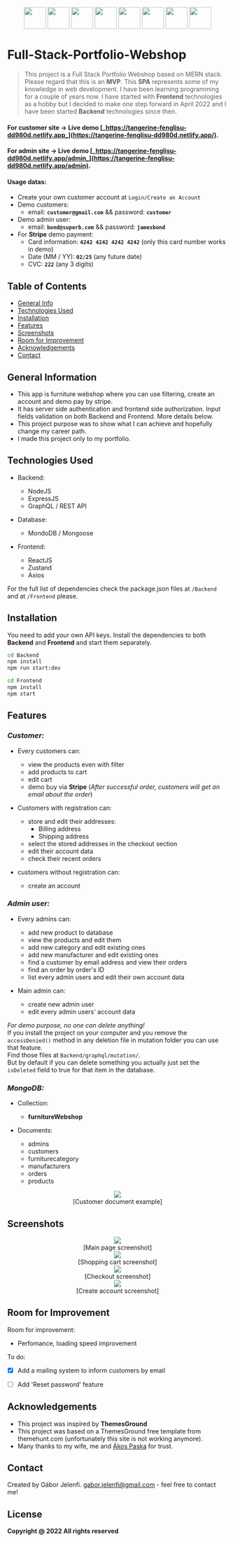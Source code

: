 <p align=center>
<img src="/images/mongodb.png" height="50px">
<img src="/images/expressjs.png" height="50px">
<img src="/images/react.png" height="50px">
<img src="/images/node.png" height="50px">
<img src="/images/graphql.png" height="50px">
<img src="/images/zustand.png" height="50px">
<img src="/images/stripe.png" height="50px">
<img src="/images/mailjet.png" height="50px">
</p>
  
# Full-Stack-Portfolio-Webshop

> This project is a Full Stack Portfolio Webshop based on MERN stack.
> Please regard that this is an **MVP**. This **SPA** represents some of my knowledge in web development. 
> I have been learning programming for a couple of years now. 
> I have started with **Frontend** technologies as a hobby but I decided to make one step forward in April 2022 and I have been started **Backend** technologies since then.

#### For customer site -> **Live** **demo** [_https://tangerine-fenglisu-dd980d.netlify.app_](https://tangerine-fenglisu-dd980d.netlify.app/).
#### For admin site -> **Live** **demo** [_https://tangerine-fenglisu-dd980d.netlify.app/admin_](https://tangerine-fenglisu-dd980d.netlify.app/admin).

#### Usage datas:
- Create your own customer account at `Login/Create an Account`
- Demo customers:
  - email: **`customer@gmail.com`** && password: **`customer`**
- Demo admin user:
  - email: **`bond@superb.com`** && password: **`jamesbond`**
- For **Stripe** demo payment:
  - Card information: **`4242 4242 4242 4242`** (only this card number works in demo)
  - Date (MM / YY): **`02/25`** (any future date)
  - CVC: **`222`** (any 3 digits)

## Table of Contents
* [General Info](#general-information)
* [Technologies Used](#technologies-used)
* [Installation](#installation)
* [Features](#features)
* [Screenshots](#screenshots)
* [Room for Improvement](#room-for-improvement)
* [Acknowledgements](#acknowledgements)
* [Contact](#contact)


## General Information
- This app is furniture webshop where you can use filtering, create an account and demo pay by stripe.
- It has server side authentication and frontend side authorization. Input fields validation on both Backend and Frontend. More details below.
- This project purpose was to show what I can achieve and hopefully change my career path.
- I made this project only to my portfolio.

## Technologies Used
- Backend:
  - NodeJS
  - ExpressJS
  - GraphQL / REST API
  
- Database:
  - MondoDB / Mongoose

- Frontend:
  - ReactJS
  - Zustand
  - Axios
  
For the full list of dependencies check the package.json files at `/Backend` and at `/Frontend` please.

## Installation
You need to add your own API keys.
Install the dependencies to both **Backend** and **Frontend** and start them separately.
```sh
cd Backend
npm install
npm run start:dev
```
```sh
cd Frontend
npm install
npm start
```

## Features

### _Customer:_

- Every customers can:
  - view the products even with filter
  - add products to cart
  - edit cart
  - demo buy via **Stripe** (_After successful order, customers will get an email about the order_)

- Customers with registration can:
  - store and edit their addresses:
    - Billing address
    - Shipping address
  - select the stored addresses in the checkout section
  - edit their account data
  - check their recent orders
  
- customers without registration can:
  - create an account
  
### _Admin user:_

- Every admins can:
  - add new product to database
  - view the products and edit them
  - add new category and edit existing ones
  - add new manufacturer and edit existing ones
  - find a customer by email address and view their orders
  - find an order by order's ID
  - list every admin users and edit their own account data
  
- Main admin can:
  - create new admin user
  - edit every admin users' account data
  
_For demo purpose, no one can delete anything!_ \
If you install the project on your computer and you remove the `accessDenied()` method in any deletion file in mutation folder you can use that feature.\
Find those files at `Backend/graphql/mutation/`.\
But by default if you can delete something you actually just set the `isDeleted` field to true for that item in the database.

### _MongoDB:_

- Collection:
  - **furnitureWebshop**

- Documents:
  - admins
  - customers
  - furniturecategory
  - manufacturers
  - orders
  - products

<p align=center>
  <img src="/images/customer_db_document_example.png"><br />[Customer document example]
</p>

## Screenshots
<p align=center>
  <img src="/images/main_page.png"><br />[Main page screenshot]<br />
  <img src="/images/shopping_cart.png"><br />[Shopping cart screenshot]<br />
  <img src="/images/checkout.png"><br />[Checkout screenshot]<br />
  <img src="/images/create_account.png"><br />[Create account screenshot]<br />
</p>


## Room for Improvement

Room for improvement:
- Perfomance, loading speed improvement

To do:
- [x] Add a mailing system to inform customers by email
- [ ] Add 'Reset password' feature


## Acknowledgements
- This project was inspired by **ThemesGround**
- This project was based on a ThemesGround free template from themehunt.com (unfortunately this site is not working anymore).
- Many thanks to my wife, me and [Ákos Paska](https://github.com/akospaska) for trust.

## Contact
Created by Gábor Jelenfi. gabor.jelenfi@gmail.com - feel free to contact me!


## License
**Copyright @ 2022 All rights reserved**

